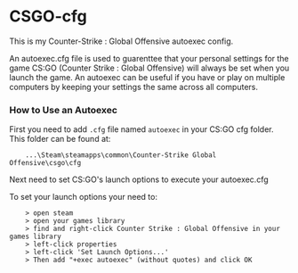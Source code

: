# CSGO-cfg
This is my Counter-Strike : Global Offensive autoexec config.

An autoexec.cfg file is used to guarenttee that your personal settings for the game CS:GO (Counter Strike : Global Offensive) will always be set when you launch the game.  An autoexec can be useful if you have or play on multiple computers by keeping your settings the same across all computers.  

### How to Use an Autoexec
First you need to add `.cfg` file named `autoexec` in your CS:GO cfg folder.  This folder can be found at:
        
        ...\Steam\steamapps\common\Counter-Strike Global Offensive\csgo\cfg

Next need to set CS:GO's launch options to execute your autoexec.cfg

To set your launch options your need to:
        
        > open steam  
        > open your games library 
        > find and right-click Counter Strike : Global Offensive in your games library
        > left-click properties 
        > left-click 'Set Launch Options...'
        > Then add "+exec autoexec" (without quotes) and click OK

